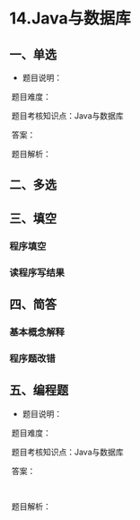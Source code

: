 # 14.Java与数据库

## 一、单选

- 题目说明：

​       题目难度：

​       题目考核知识点：Java与数据库

​       答案：

​       题目解析：





## 二、多选



## 三、填空

### 程序填空





### 读程序写结果







## 四、简答

### 基本概念解释





### 程序题改错







## 五、编程题

- 题目说明：​ 

​       题目难度：

​       题目考核知识点：Java与数据库

​       答案：

```java
  
```

​    题目解析：